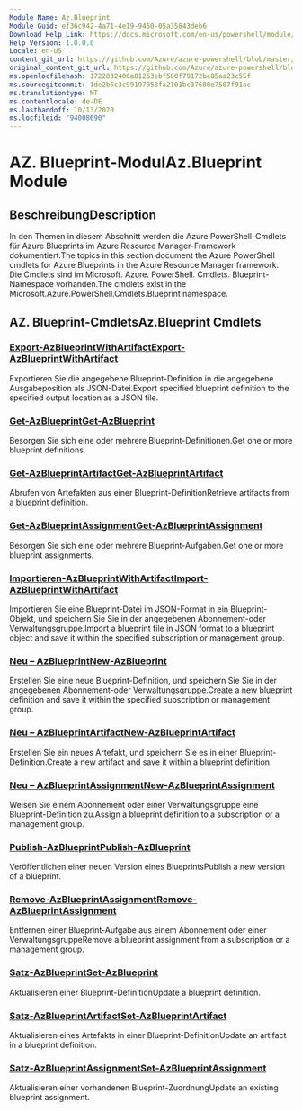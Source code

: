 ```yaml
---
Module Name: Az.Blueprint
Module Guid: ef36c942-4a71-4e19-9450-05a35843deb6
Download Help Link: https://docs.microsoft.com/en-us/powershell/module/az.blueprint
Help Version: 1.0.0.0
Locale: en-US
content_git_url: https://github.com/Azure/azure-powershell/blob/master/src/Blueprint/Blueprint/help/Az.Blueprint.md
original_content_git_url: https://github.com/Azure/azure-powershell/blob/master/src/Blueprint/Blueprint/help/Az.Blueprint.md
ms.openlocfilehash: 1722032406a81253ebf580f79172be85aa23c55f
ms.sourcegitcommit: 1de2b6c3c99197958fa2101bc37680e7507f91ac
ms.translationtype: MT
ms.contentlocale: de-DE
ms.lasthandoff: 10/13/2020
ms.locfileid: "94008690"
---
```

# <span data-ttu-id="5af7a-101">AZ. Blueprint-Modul</span><span class="sxs-lookup"><span data-stu-id="5af7a-101">Az.Blueprint Module</span></span>
## <span data-ttu-id="5af7a-102">Beschreibung</span><span class="sxs-lookup"><span data-stu-id="5af7a-102">Description</span></span>
<span data-ttu-id="5af7a-103">In den Themen in diesem Abschnitt werden die Azure PowerShell-Cmdlets für Azure Blueprints im Azure Resource Manager-Framework dokumentiert.</span><span class="sxs-lookup"><span data-stu-id="5af7a-103">The topics in this section document the Azure PowerShell cmdlets for Azure Blueprints in the Azure Resource Manager framework.</span></span> <span data-ttu-id="5af7a-104">Die Cmdlets sind im Microsoft. Azure. PowerShell. Cmdlets. Blueprint-Namespace vorhanden.</span><span class="sxs-lookup"><span data-stu-id="5af7a-104">The cmdlets exist in the Microsoft.Azure.PowerShell.Cmdlets.Blueprint namespace.</span></span>

## <span data-ttu-id="5af7a-105">AZ. Blueprint-Cmdlets</span><span class="sxs-lookup"><span data-stu-id="5af7a-105">Az.Blueprint Cmdlets</span></span>
### [<span data-ttu-id="5af7a-106">Export-AzBlueprintWithArtifact</span><span class="sxs-lookup"><span data-stu-id="5af7a-106">Export-AzBlueprintWithArtifact</span></span>](Export-AzBlueprintWithArtifact.md)
<span data-ttu-id="5af7a-107">Exportieren Sie die angegebene Blueprint-Definition in die angegebene Ausgabeposition als JSON-Datei.</span><span class="sxs-lookup"><span data-stu-id="5af7a-107">Export specified blueprint definition to the specified output location as a JSON file.</span></span> 

### [<span data-ttu-id="5af7a-108">Get-AzBlueprint</span><span class="sxs-lookup"><span data-stu-id="5af7a-108">Get-AzBlueprint</span></span>](Get-AzBlueprint.md)
<span data-ttu-id="5af7a-109">Besorgen Sie sich eine oder mehrere Blueprint-Definitionen.</span><span class="sxs-lookup"><span data-stu-id="5af7a-109">Get one or more blueprint definitions.</span></span>

### [<span data-ttu-id="5af7a-110">Get-AzBlueprintArtifact</span><span class="sxs-lookup"><span data-stu-id="5af7a-110">Get-AzBlueprintArtifact</span></span>](Get-AzBlueprintArtifact.md)
<span data-ttu-id="5af7a-111">Abrufen von Artefakten aus einer Blueprint-Definition</span><span class="sxs-lookup"><span data-stu-id="5af7a-111">Retrieve artifacts from a blueprint definition.</span></span>

### [<span data-ttu-id="5af7a-112">Get-AzBlueprintAssignment</span><span class="sxs-lookup"><span data-stu-id="5af7a-112">Get-AzBlueprintAssignment</span></span>](Get-AzBlueprintAssignment.md)
<span data-ttu-id="5af7a-113">Besorgen Sie sich eine oder mehrere Blueprint-Aufgaben.</span><span class="sxs-lookup"><span data-stu-id="5af7a-113">Get one or more blueprint assignments.</span></span>

### [<span data-ttu-id="5af7a-114">Importieren-AzBlueprintWithArtifact</span><span class="sxs-lookup"><span data-stu-id="5af7a-114">Import-AzBlueprintWithArtifact</span></span>](Import-AzBlueprintWithArtifact.md)
<span data-ttu-id="5af7a-115">Importieren Sie eine Blueprint-Datei im JSON-Format in ein Blueprint-Objekt, und speichern Sie Sie in der angegebenen Abonnement-oder Verwaltungsgruppe.</span><span class="sxs-lookup"><span data-stu-id="5af7a-115">Import a blueprint file in JSON format to a blueprint object and save it within the specified subscription or management group.</span></span>

### [<span data-ttu-id="5af7a-116">Neu – AzBlueprint</span><span class="sxs-lookup"><span data-stu-id="5af7a-116">New-AzBlueprint</span></span>](New-AzBlueprint.md)
<span data-ttu-id="5af7a-117">Erstellen Sie eine neue Blueprint-Definition, und speichern Sie Sie in der angegebenen Abonnement-oder Verwaltungsgruppe.</span><span class="sxs-lookup"><span data-stu-id="5af7a-117">Create a new blueprint definition and save it within the specified subscription or management group.</span></span>

### [<span data-ttu-id="5af7a-118">Neu – AzBlueprintArtifact</span><span class="sxs-lookup"><span data-stu-id="5af7a-118">New-AzBlueprintArtifact</span></span>](New-AzBlueprintArtifact.md)
<span data-ttu-id="5af7a-119">Erstellen Sie ein neues Artefakt, und speichern Sie es in einer Blueprint-Definition.</span><span class="sxs-lookup"><span data-stu-id="5af7a-119">Create a new artifact and save it within a blueprint definition.</span></span>

### [<span data-ttu-id="5af7a-120">Neu – AzBlueprintAssignment</span><span class="sxs-lookup"><span data-stu-id="5af7a-120">New-AzBlueprintAssignment</span></span>](New-AzBlueprintAssignment.md)
<span data-ttu-id="5af7a-121">Weisen Sie einem Abonnement oder einer Verwaltungsgruppe eine Blueprint-Definition zu.</span><span class="sxs-lookup"><span data-stu-id="5af7a-121">Assign a blueprint definition to a subscription or a management group.</span></span>

### [<span data-ttu-id="5af7a-122">Publish-AzBlueprint</span><span class="sxs-lookup"><span data-stu-id="5af7a-122">Publish-AzBlueprint</span></span>](Publish-AzBlueprint.md)
<span data-ttu-id="5af7a-123">Veröffentlichen einer neuen Version eines Blueprints</span><span class="sxs-lookup"><span data-stu-id="5af7a-123">Publish a new version of a blueprint.</span></span>

### [<span data-ttu-id="5af7a-124">Remove-AzBlueprintAssignment</span><span class="sxs-lookup"><span data-stu-id="5af7a-124">Remove-AzBlueprintAssignment</span></span>](Remove-AzBlueprintAssignment.md)
<span data-ttu-id="5af7a-125">Entfernen einer Blueprint-Aufgabe aus einem Abonnement oder einer Verwaltungsgruppe</span><span class="sxs-lookup"><span data-stu-id="5af7a-125">Remove a blueprint assignment from a subscription or a management group.</span></span>

### [<span data-ttu-id="5af7a-126">Satz-AzBlueprint</span><span class="sxs-lookup"><span data-stu-id="5af7a-126">Set-AzBlueprint</span></span>](Set-AzBlueprint.md)
<span data-ttu-id="5af7a-127">Aktualisieren einer Blueprint-Definition</span><span class="sxs-lookup"><span data-stu-id="5af7a-127">Update a blueprint definition.</span></span>

### [<span data-ttu-id="5af7a-128">Satz-AzBlueprintArtifact</span><span class="sxs-lookup"><span data-stu-id="5af7a-128">Set-AzBlueprintArtifact</span></span>](Set-AzBlueprintArtifact.md)
<span data-ttu-id="5af7a-129">Aktualisieren eines Artefakts in einer Blueprint-Definition</span><span class="sxs-lookup"><span data-stu-id="5af7a-129">Update an artifact in a blueprint definition.</span></span>

### [<span data-ttu-id="5af7a-130">Satz-AzBlueprintAssignment</span><span class="sxs-lookup"><span data-stu-id="5af7a-130">Set-AzBlueprintAssignment</span></span>](Set-AzBlueprintAssignment.md)
<span data-ttu-id="5af7a-131">Aktualisieren einer vorhandenen Blueprint-Zuordnung</span><span class="sxs-lookup"><span data-stu-id="5af7a-131">Update an existing blueprint assignment.</span></span>

